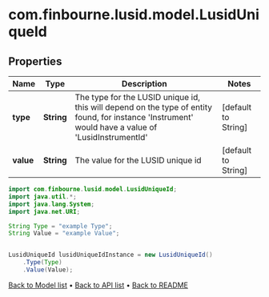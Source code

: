 # com.finbourne.lusid.model.LusidUniqueId

## Properties

Name | Type | Description | Notes
------------ | ------------- | ------------- | -------------
**type** | **String** | The type for the LUSID unique id, this will depend on the type of entity found, for instance &#39;Instrument&#39; would have a value of &#39;LusidInstrumentId&#39; | [default to String]
**value** | **String** | The value for the LUSID unique id | [default to String]

```java
import com.finbourne.lusid.model.LusidUniqueId;
import java.util.*;
import java.lang.System;
import java.net.URI;

String Type = "example Type";
String Value = "example Value";


LusidUniqueId lusidUniqueIdInstance = new LusidUniqueId()
    .Type(Type)
    .Value(Value);
```


[Back to Model list](../README.md#documentation-for-models) &#8226; [Back to API list](../README.md#documentation-for-api-endpoints) &#8226; [Back to README](../README.md)

